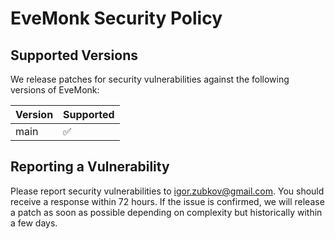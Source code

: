 # EveMonk Security Policy

## Supported Versions

We release patches for security vulnerabilities against the following versions
of EveMonk:

| Version | Supported          |
|---------| ------------------ |
| main    | :white_check_mark: |

## Reporting a Vulnerability

Please report security vulnerabilities to igor.zubkov@gmail.com. You should
receive a response within 72 hours. If the issue is confirmed, we will release
a patch as soon as possible depending on complexity but historically within a
few days.
